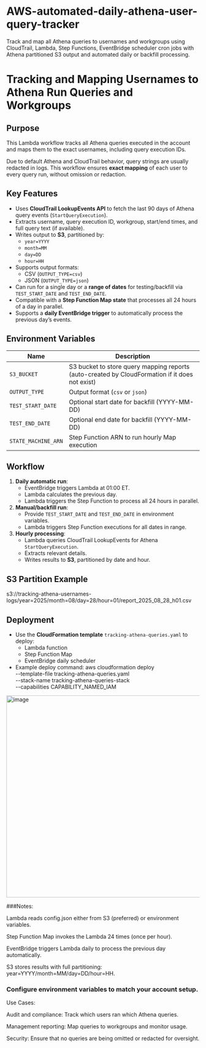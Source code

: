 # AWS-automated-daily-athena-user-query-tracker
Track and map all Athena queries to usernames and workgroups using CloudTrail, Lambda, Step Functions, EventBridge scheduler cron jobs with Athena partitioned S3 output and automated daily or backfill processing.

# Tracking and Mapping Usernames to Athena Run Queries and Workgroups

## Purpose
This Lambda workflow tracks all Athena queries executed in the account and maps them to the exact usernames, including query execution IDs. 

Due to default Athena and CloudTrail behavior, query strings are usually redacted in logs. This workflow ensures **exact mapping** of each user to every query run, without omission or redaction.

## Key Features

- Uses **CloudTrail LookupEvents API** to fetch the last 90 days of Athena query events (`StartQueryExecution`).
- Extracts username, query execution ID, workgroup, start/end times, and full query text (if available).
- Writes output to **S3**, partitioned by:
  - `year=YYYY`
  - `month=MM`
  - `day=DD`
  - `hour=HH`
- Supports output formats:
  - CSV (`OUTPUT_TYPE=csv`)
  - JSON (`OUTPUT_TYPE=json`)
- Can run for a single day or a **range of dates** for testing/backfill via `TEST_START_DATE` and `TEST_END_DATE`.
- Compatible with a **Step Function Map state** that processes all 24 hours of a day in parallel.
- Supports a **daily EventBridge trigger** to automatically process the previous day’s events.

## Environment Variables

| Name               | Description |
|-------------------|-------------|
| `S3_BUCKET`        | S3 bucket to store query mapping reports (auto-created by CloudFormation if it does not exist) |
| `OUTPUT_TYPE`      | Output format (`csv` or `json`) |
| `TEST_START_DATE`  | Optional start date for backfill (YYYY-MM-DD) |
| `TEST_END_DATE`    | Optional end date for backfill (YYYY-MM-DD) |
| `STATE_MACHINE_ARN`| Step Function ARN to run hourly Map execution |

## Workflow

1. **Daily automatic run**:
   - EventBridge triggers Lambda at 01:00 ET.
   - Lambda calculates the previous day.
   - Lambda triggers the Step Function to process all 24 hours in parallel.
2. **Manual/backfill run**:
   - Provide `TEST_START_DATE` and `TEST_END_DATE` in environment variables.
   - Lambda triggers Step Function executions for all dates in range.
3. **Hourly processing**:
   - Lambda queries CloudTrail LookupEvents for Athena `StartQueryExecution`.
   - Extracts relevant details.
   - Writes results to **S3**, partitioned by date and hour.

## S3 Partition Example
s3://tracking-athena-usernames-logs/year=2025/month=08/day=28/hour=01/report_2025_08_28_h01.csv


## Deployment

- Use the **CloudFormation template** `tracking-athena-queries.yaml` to deploy:
  - Lambda function
  - Step Function Map
  - EventBridge daily scheduler
- Example deploy command:
aws cloudformation deploy \
    --template-file tracking-athena-queries.yaml \
    --stack-name tracking-athena-queries-stack \
    --capabilities CAPABILITY_NAMED_IAM

<img width="993" height="526" alt="image" src="https://github.com/user-attachments/assets/901eab3f-4081-4e47-b3f6-2eb4c167e99d" />


###Notes:

Lambda reads config.json either from S3 (preferred) or environment variables.

Step Function Map invokes the Lambda 24 times (once per hour).

EventBridge triggers Lambda daily to process the previous day automatically.

S3 stores results with full partitioning: year=YYYY/month=MM/day=DD/hour=HH.
### Configure environment variables to match your account setup.

Use Cases:

Audit and compliance: Track which users ran which Athena queries.

Management reporting: Map queries to workgroups and monitor usage.

Security: Ensure that no queries are being omitted or redacted for oversight.
